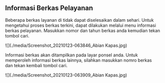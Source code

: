 ## Informasi Berkas Pelayanan



Beberapa berkas layanan di tidak dapat diselesaikan dalam sehari. Untuk mengetahui proses berkas terkini, dapat dilakukan melalui menu informasi berkas pelayanan. Masukkan nomor dan tahun berkas anda kemudian tekan tombol cari.



![](./media/Screenshot_20210123-063846_Abian Kapas.jpg)



Informasi berkas akan ditampilkan pada layar ponsel anda. Untuk memperoleh informasi berkas lainnya, silahkan masukkan nomro berkas dan tekan kembali tombol cari.



![](./media/Screenshot_20210123-063909_Abian Kapas.jpg)
